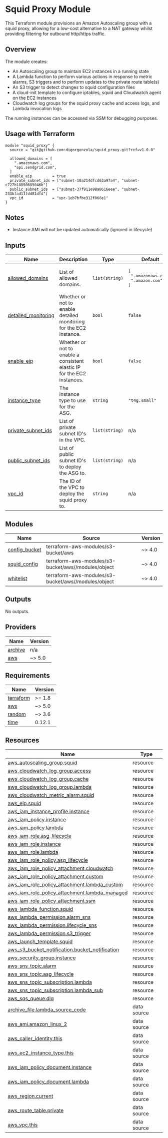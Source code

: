 # Squid Proxy Module

This Terraform module provisions an Amazon Autoscaling group with a squid proxy, allowing for a low-cost alternative to a NAT gateway whilst providing filtering for outbound http/https traffic.

## Overview

The module creates:
- An Autoscaling group to maintain EC2 instances in a running state
- A Lambda function to perform various actions in response to metric alarms, S3 triggers and to perform updates to the private route table(s)
- An S3 trigger to detect changes to squid configuration files
- A cloud-init template to configure iptables, squid and Cloudwatch agent on the EC2 instances
- Cloudwatch log groups for the squid proxy cache and access logs, and Lambda invocation logs

The running instances can be accessed via SSM for debugging purposes.

## Usage with Terraform

```hcl
module "squid_proxy" {
  source = "git@github.com:digorgonzola/squid_proxy.git?ref=v1.0.0"

  allowed_domains = [
    ".amazonaws.com",
    "api.sendgrid.com",
  ]
  enable_eip         = true
  private_subnet_ids = ["subnet-10a214dfcd63a97a4", "subnet-c727b18850685046b"]
  public_subnet_ids  = ["subnet-37f911e98a8616eee", "subnet-233bfad11fdd81dfd"]
  vpc_id             = "vpc-1eb7bfbe312f068e1"
}
```

## Notes

- Instance AMI will not be updated automatically (ignored in lifecycle)

<!-- BEGIN_TF_DOCS -->


## Inputs

| Name | Description | Type | Default | Required |
|------|-------------|------|---------|:--------:|
| <a name="input_allowed_domains"></a> [allowed\_domains](#input\_allowed\_domains) | List of allowed domains. | `list(string)` | <pre>[<br/>  ".amazonaws.com",<br/>  ".amazon.com"<br/>]</pre> | no |
| <a name="input_detailed_monitoring"></a> [detailed\_monitoring](#input\_detailed\_monitoring) | Whether or not to enable detailed monitoring for the EC2 instance. | `bool` | `false` | no |
| <a name="input_enable_eip"></a> [enable\_eip](#input\_enable\_eip) | Whether or not to enable a consistent elastic IP for the EC2 instances. | `bool` | `false` | no |
| <a name="input_instance_type"></a> [instance\_type](#input\_instance\_type) | The instance type to use for the ASG. | `string` | `"t4g.small"` | no |
| <a name="input_private_subnet_ids"></a> [private\_subnet\_ids](#input\_private\_subnet\_ids) | List of private subnet ID's in the VPC. | `list(string)` | n/a | yes |
| <a name="input_public_subnet_ids"></a> [public\_subnet\_ids](#input\_public\_subnet\_ids) | List of public subnet ID's to deploy the ASG to. | `list(string)` | n/a | yes |
| <a name="input_vpc_id"></a> [vpc\_id](#input\_vpc\_id) | The ID of the VPC to deploy the squid proxy to. | `string` | n/a | yes |
## Modules

| Name | Source | Version |
|------|--------|---------|
| <a name="module_config_bucket"></a> [config\_bucket](#module\_config\_bucket) | terraform-aws-modules/s3-bucket/aws | ~> 4.0 |
| <a name="module_squid_config"></a> [squid\_config](#module\_squid\_config) | terraform-aws-modules/s3-bucket/aws//modules/object | ~> 4.0 |
| <a name="module_whitelist"></a> [whitelist](#module\_whitelist) | terraform-aws-modules/s3-bucket/aws//modules/object | ~> 4.0 |
## Outputs

No outputs.
## Providers

| Name | Version |
|------|---------|
| <a name="provider_archive"></a> [archive](#provider\_archive) | n/a |
| <a name="provider_aws"></a> [aws](#provider\_aws) | ~> 5.0 |
## Requirements

| Name | Version |
|------|---------|
| <a name="requirement_terraform"></a> [terraform](#requirement\_terraform) | >= 1.8 |
| <a name="requirement_aws"></a> [aws](#requirement\_aws) | ~> 5.0 |
| <a name="requirement_random"></a> [random](#requirement\_random) | ~> 3.6 |
| <a name="requirement_time"></a> [time](#requirement\_time) | 0.12.1 |
## Resources

| Name | Type |
|------|------|
| [aws_autoscaling_group.squid](https://registry.terraform.io/providers/hashicorp/aws/latest/docs/resources/autoscaling_group) | resource |
| [aws_cloudwatch_log_group.access](https://registry.terraform.io/providers/hashicorp/aws/latest/docs/resources/cloudwatch_log_group) | resource |
| [aws_cloudwatch_log_group.cache](https://registry.terraform.io/providers/hashicorp/aws/latest/docs/resources/cloudwatch_log_group) | resource |
| [aws_cloudwatch_log_group.lambda](https://registry.terraform.io/providers/hashicorp/aws/latest/docs/resources/cloudwatch_log_group) | resource |
| [aws_cloudwatch_metric_alarm.squid](https://registry.terraform.io/providers/hashicorp/aws/latest/docs/resources/cloudwatch_metric_alarm) | resource |
| [aws_eip.squid](https://registry.terraform.io/providers/hashicorp/aws/latest/docs/resources/eip) | resource |
| [aws_iam_instance_profile.instance](https://registry.terraform.io/providers/hashicorp/aws/latest/docs/resources/iam_instance_profile) | resource |
| [aws_iam_policy.instance](https://registry.terraform.io/providers/hashicorp/aws/latest/docs/resources/iam_policy) | resource |
| [aws_iam_policy.lambda](https://registry.terraform.io/providers/hashicorp/aws/latest/docs/resources/iam_policy) | resource |
| [aws_iam_role.asg_lifecycle](https://registry.terraform.io/providers/hashicorp/aws/latest/docs/resources/iam_role) | resource |
| [aws_iam_role.instance](https://registry.terraform.io/providers/hashicorp/aws/latest/docs/resources/iam_role) | resource |
| [aws_iam_role.lambda](https://registry.terraform.io/providers/hashicorp/aws/latest/docs/resources/iam_role) | resource |
| [aws_iam_role_policy.asg_lifecycle](https://registry.terraform.io/providers/hashicorp/aws/latest/docs/resources/iam_role_policy) | resource |
| [aws_iam_role_policy_attachment.cloudwatch](https://registry.terraform.io/providers/hashicorp/aws/latest/docs/resources/iam_role_policy_attachment) | resource |
| [aws_iam_role_policy_attachment.custom](https://registry.terraform.io/providers/hashicorp/aws/latest/docs/resources/iam_role_policy_attachment) | resource |
| [aws_iam_role_policy_attachment.lambda_custom](https://registry.terraform.io/providers/hashicorp/aws/latest/docs/resources/iam_role_policy_attachment) | resource |
| [aws_iam_role_policy_attachment.lambda_managed](https://registry.terraform.io/providers/hashicorp/aws/latest/docs/resources/iam_role_policy_attachment) | resource |
| [aws_iam_role_policy_attachment.ssm](https://registry.terraform.io/providers/hashicorp/aws/latest/docs/resources/iam_role_policy_attachment) | resource |
| [aws_lambda_function.squid](https://registry.terraform.io/providers/hashicorp/aws/latest/docs/resources/lambda_function) | resource |
| [aws_lambda_permission.alarm_sns](https://registry.terraform.io/providers/hashicorp/aws/latest/docs/resources/lambda_permission) | resource |
| [aws_lambda_permission.lifecycle_sns](https://registry.terraform.io/providers/hashicorp/aws/latest/docs/resources/lambda_permission) | resource |
| [aws_lambda_permission.s3_trigger](https://registry.terraform.io/providers/hashicorp/aws/latest/docs/resources/lambda_permission) | resource |
| [aws_launch_template.squid](https://registry.terraform.io/providers/hashicorp/aws/latest/docs/resources/launch_template) | resource |
| [aws_s3_bucket_notification.bucket_notification](https://registry.terraform.io/providers/hashicorp/aws/latest/docs/resources/s3_bucket_notification) | resource |
| [aws_security_group.instance](https://registry.terraform.io/providers/hashicorp/aws/latest/docs/resources/security_group) | resource |
| [aws_sns_topic.alarm](https://registry.terraform.io/providers/hashicorp/aws/latest/docs/resources/sns_topic) | resource |
| [aws_sns_topic.asg_lifecycle](https://registry.terraform.io/providers/hashicorp/aws/latest/docs/resources/sns_topic) | resource |
| [aws_sns_topic_subscription.lambda](https://registry.terraform.io/providers/hashicorp/aws/latest/docs/resources/sns_topic_subscription) | resource |
| [aws_sns_topic_subscription.lambda_sub](https://registry.terraform.io/providers/hashicorp/aws/latest/docs/resources/sns_topic_subscription) | resource |
| [aws_sqs_queue.dlq](https://registry.terraform.io/providers/hashicorp/aws/latest/docs/resources/sqs_queue) | resource |
| [archive_file.lambda_source_code](https://registry.terraform.io/providers/hashicorp/archive/latest/docs/data-sources/file) | data source |
| [aws_ami.amazon_linux_2](https://registry.terraform.io/providers/hashicorp/aws/latest/docs/data-sources/ami) | data source |
| [aws_caller_identity.this](https://registry.terraform.io/providers/hashicorp/aws/latest/docs/data-sources/caller_identity) | data source |
| [aws_ec2_instance_type.this](https://registry.terraform.io/providers/hashicorp/aws/latest/docs/data-sources/ec2_instance_type) | data source |
| [aws_iam_policy_document.instance](https://registry.terraform.io/providers/hashicorp/aws/latest/docs/data-sources/iam_policy_document) | data source |
| [aws_iam_policy_document.lambda](https://registry.terraform.io/providers/hashicorp/aws/latest/docs/data-sources/iam_policy_document) | data source |
| [aws_region.current](https://registry.terraform.io/providers/hashicorp/aws/latest/docs/data-sources/region) | data source |
| [aws_route_table.private](https://registry.terraform.io/providers/hashicorp/aws/latest/docs/data-sources/route_table) | data source |
| [aws_vpc.this](https://registry.terraform.io/providers/hashicorp/aws/latest/docs/data-sources/vpc) | data source |
<!-- END_TF_DOCS -->

